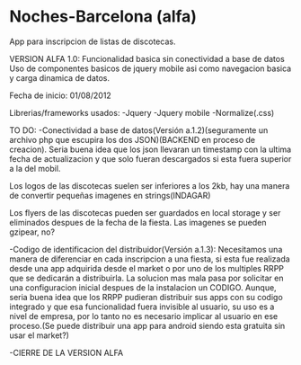 Noches-Barcelona (alfa)
================
App para inscripcion de listas de discotecas.

VERSION ALFA 1.0:
Funcionalidad basica sin conectividad a base de datos
Uso de componentes basicos de jquery mobile asi como navegacion basica y carga dinamica de datos.

Fecha de inicio: 01/08/2012

Librerias/frameworks usados:
-Jquery
-Jquery mobile
-Normalize(.css)

TO DO:
-Conectividad a base de datos(Versión a.1.2)(seguramente un archivo php que escupira los dos JSON)(BACKEND en proceso de creacion).
  Seria buena idea que los json llevaran un timestamp con la ultima fecha de actualizacion y que solo fueran 
  descargados si esta fuera superior a la del mobil.
  
  Los logos de las discotecas suelen ser inferiores a los 2kb, hay una manera de convertir pequeñas imagenes en strings(INDAGAR)
  
  Los flyers de las discotecas pueden ser guardados en local storage y ser eliminados despues de la fecha de la fiesta. 
  Las imagenes se pueden gzipear, no?

-Codigo de identificacion del distribuidor(Versión a.1.3): Necesitamos una manera de diferenciar en cada inscripcion a una 
fiesta, si esta fue realizada desde una app adquirida desde el market o por uno de los multiples RRPP que se 
dedicarán a distribuirla. La solucion mas mala pasa por solicitar en una configuracion inicial despues de la instalacion
un CODIGO. Aunque, seria buena idea que los RRPP pudieran distribuir sus apps con su codigo integrado y que esa 
funcionalidad fuera invisible al usuario, su uso es a nivel de empresa, por lo tanto no es necesario implicar al usuario
en ese proceso.(Se puede distribuir una app para android siendo esta gratuita sin usar el market?)

-CIERRE DE LA VERSION ALFA
  
